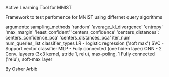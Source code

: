 Active Learning Tool for MNIST

Framework to test perfomence for MNIST using differnet query algorithms


arguments:
	sampling_methods
	    'random'
	    'average_kl_divergence'
	    'entropy'
	    'max_margin'
	    'least_confident'
	    'centers_confidence'
	    'centers_distances':
	    centers_confidence_pca'
	    'centers_distances_pca'
	iter_num
	num_queries_list
	classifier_types
	    LR - logistic regression ('soft max')
	    SVC - Support vector classifier
	    MLP - Fully connected (one hiden layer)
	    CNN - 2 Conv. layeers (3x3 kernel, stride 1, relu), max-poling, 1 Fully connected ('relu'), soft-max layer

By Osher Arbib
